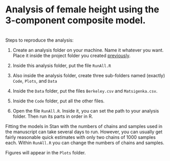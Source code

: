 # Analysis of female height using the 3-component composite model.

<br/>
Steps to reproduce the analysis:

1) Create an analysis folder on your machine. Name it whatever you want. Place it inside the project folder you created [previously](../README.md). 

2) Inside this analysis folder, put the file ``RunAll.R``

3) Also inside the analysis folder, create three sub-folders named (exactly) ``Code``, ``Plots``, and ``Data``

4) Inside the ``Data`` folder, put the files ``Berkeley.csv`` and ``Matsigenka.csv``.

5) Inside the ``Code`` folder, put all the other files.

6) Open the file ``RunAll.R``. Inside it, you can set the path to your analysis folder. Then run its parts in order in R.

Fitting the models in Stan with the numbers of chains and samples used in the manuscript can take several days to run. However, you can usually get fairly reasonable quick estimates with only two chains of 1000 samples each. Within ``RunAll.R`` you can change the numbers of chains and samples.

Figures will appear in the ``Plots`` folder.
